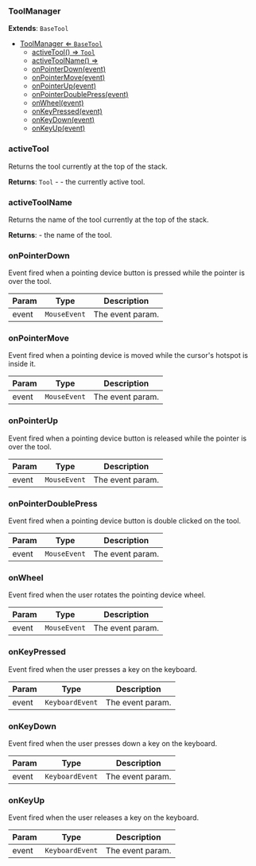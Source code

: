 <a name="ToolManager"></a>

### ToolManager 

**Extends**: <code>BaseTool</code>  

* [ToolManager ⇐ <code>BaseTool</code>](#ToolManager)
    * [activeTool() ⇒ <code>Tool</code>](#activeTool)
    * [activeToolName() ⇒](#activeToolName)
    * [onPointerDown(event)](#onPointerDown)
    * [onPointerMove(event)](#onPointerMove)
    * [onPointerUp(event)](#onPointerUp)
    * [onPointerDoublePress(event)](#onPointerDoublePress)
    * [onWheel(event)](#onWheel)
    * [onKeyPressed(event)](#onKeyPressed)
    * [onKeyDown(event)](#onKeyDown)
    * [onKeyUp(event)](#onKeyUp)

<a name="ToolManager+activeTool"></a>

### activeTool
Returns the tool currently at the top of the stack.


**Returns**: <code>Tool</code> - - the currently active tool.  
<a name="ToolManager+activeToolName"></a>

### activeToolName
Returns the name of the tool currently at the top of the stack.


**Returns**: - the name of the tool.  
<a name="ToolManager+onPointerDown"></a>

### onPointerDown
Event fired when a pointing device button is pressed while the pointer is over the tool.



| Param | Type | Description |
| --- | --- | --- |
| event | <code>MouseEvent</code> | The event param. |

<a name="ToolManager+onPointerMove"></a>

### onPointerMove
Event fired when a pointing device is moved while the cursor's hotspot is inside it.



| Param | Type | Description |
| --- | --- | --- |
| event | <code>MouseEvent</code> | The event param. |

<a name="ToolManager+onPointerUp"></a>

### onPointerUp
Event fired when a pointing device button is released while the pointer is over the tool.



| Param | Type | Description |
| --- | --- | --- |
| event | <code>MouseEvent</code> | The event param. |

<a name="ToolManager+onPointerDoublePress"></a>

### onPointerDoublePress
Event fired when a pointing device button is double clicked on the tool.



| Param | Type | Description |
| --- | --- | --- |
| event | <code>MouseEvent</code> | The event param. |

<a name="ToolManager+onWheel"></a>

### onWheel
Event fired when the user rotates the pointing device wheel.



| Param | Type | Description |
| --- | --- | --- |
| event | <code>MouseEvent</code> | The event param. |

<a name="ToolManager+onKeyPressed"></a>

### onKeyPressed
Event fired when the user presses a key on the keyboard.



| Param | Type | Description |
| --- | --- | --- |
| event | <code>KeyboardEvent</code> | The event param. |

<a name="ToolManager+onKeyDown"></a>

### onKeyDown
Event fired when the user presses down a key on the keyboard.



| Param | Type | Description |
| --- | --- | --- |
| event | <code>KeyboardEvent</code> | The event param. |

<a name="ToolManager+onKeyUp"></a>

### onKeyUp
Event fired when the user releases a key on the keyboard.



| Param | Type | Description |
| --- | --- | --- |
| event | <code>KeyboardEvent</code> | The event param. |

